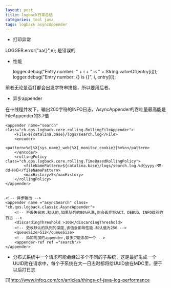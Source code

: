 ```yaml
---
layout: post
title: logback日常总结
categories: tool java
tags: logback asyncAppender 
---
```


*   打印异常

LOGGER.error("aa{}",e); 是错误的

*   性能

     logger.debug("Entry number: " + i + " is " +  String.valueOf(entry[i]));
     logger.debug("Entry number: {} is {}", i, entry[i]);

前者无论是否打都会出发字符串拼接，所以要用后者。

*   异步appender

在十线程并发下，输出200字符的INFO日志，AsyncAppender的吞吐量最高能是FileAppender的3.7倍

    <appender name="search" class="ch.qos.logback.core.rolling.RollingFileAppender">
        <File>${catalina.base}/logs/search.log</File>
        <encoder>
            <pattern>%d|%X{sys_name}_web|%X{_monitor_cookie}|%m%n</pattern>
        </encoder>
        <rollingPolicy class="ch.qos.logback.core.rolling.TimeBasedRollingPolicy">
            <fileNamePattern>${catalina.base}/logs/search.log.%d{yyyy-MM-dd-HH}</fileNamePattern>
            <maxHistory>5</maxHistory>
        </rollingPolicy>
    </appender>
    
    
    <!-- 异步输出 -->
    <appender name ="asyncSearch" class= "ch.qos.logback.classic.AsyncAppender">
        <!-- 不丢失日志.默认的,如果队列的80%已满,则会丢弃TRACT、DEBUG、INFO级别的日志 -->
        <discardingThreshold >100</discardingThreshold>
        <!-- 更改默认的队列的深度,该值会影响性能.默认值为256 -->
        <queueSize>512</queueSize>
        <!-- 添加附加的appender,最多只能添加一个 -->
        <appender-ref ref ="search"/>
    </appender>

*   分布式系统中一个请求可能会经过多个不同的子系统，这是最好生成一个UUID附在请求中，每个子系统在大一日志时都将给UUID放在MDC里，便于以后打日志

[1]<http://www.infoq.com/cn/articles/things-of-java-log-performance>
